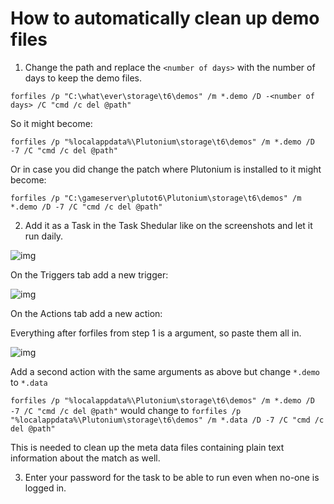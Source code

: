 # How to automatically clean up demo files

1. Change the path and replace the `<number of days>` with the number of days to keep the demo files.

`forfiles /p "C:\what\ever\storage\t6\demos" /m *.demo /D -<number of days> /C "cmd /c del @path"`

So it might become:

`forfiles /p "%localappdata%\Plutonium\storage\t6\demos" /m *.demo /D -7 /C "cmd /c del @path"`

Or in case you did change the patch where Plutonium is installed to it might become:

`forfiles /p "C:\gameserver\plutot6\Plutonium\storage\t6\demos" /m *.demo /D -7 /C "cmd /c del @path"`

2. Add it as a Task in the Task Shedular like on the screenshots and let it run daily.

![img](/images/docs/server/t6/cleaning-demos/hVHbxdp.png)

On the Triggers tab add a new trigger:

![img](/images/docs/server/t6/cleaning-demos/EEq4rpp.png)

On the Actions tab add a new action:

Everything after forfiles from step 1 is a argument, so paste them all in.

![img](/images/docs/server/t6/cleaning-demos/aeE3kA8.png)

 Add a second action with the same arguments as above but change `*.demo` to `*.data`

 `forfiles /p "%localappdata%\Plutonium\storage\t6\demos" /m *.demo /D -7 /C "cmd /c del @path"` would change to `forfiles /p "%localappdata%\Plutonium\storage\t6\demos" /m *.data /D -7 /C "cmd /c del @path"`

 This is needed to clean up the meta data files containing plain text information about the match as well.

3. Enter your password for the task to be able to run even when no-one is logged in.